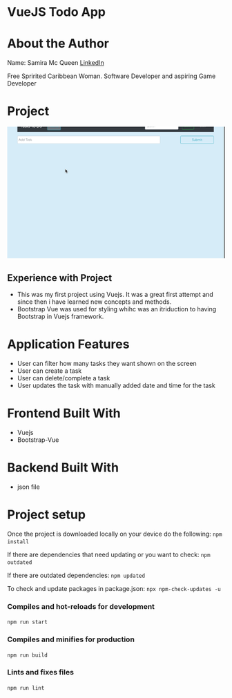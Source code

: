 # VueJS Todo App

# About the Author
Name: Samira Mc Queen
[LinkedIn](https://www.linkedin.com/in/samira-mc-queen-1882431a7/)

Free Spririted Caribbean Woman.
Software Developer and aspiring Game Developer

# Project 
![Video](./public/todo-app.gif)

## Experience with Project
- This was my first project using Vuejs. It was a great first attempt and since then i have learned new concepts and methods.
- Bootstrap Vue was used for styling whihc was an itriduction to having Bootstrap in Vuejs framework.

# Application Features
- User can filter how many tasks they want shown on the screen
- User can create a task
- User can delete/complete a task
- User updates the task with manually added date and time for the task

# Frontend Built With
- Vuejs
- Bootstrap-Vue

# Backend Built With
- json file

# Project setup
Once the project is downloaded locally on your device do the following:
`
npm install
`

If there are dependencies that need updating or you want to check:
`
npm outdated
`

If there are outdated dependencies:
`
npm updated
`

To check and update packages in package.json:
`
npx npm-check-updates -u
`

### Compiles and hot-reloads for development
`
npm run start
`

### Compiles and minifies for production
`
npm run build
`

### Lints and fixes files
`
npm run lint
`
